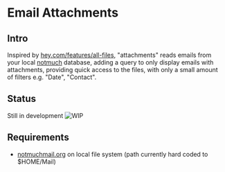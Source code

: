 # Email Attachments

## Intro

Inspired by
[hey.com/features/all-files](https://www.hey.com/features/all-files/),
"attachments" reads emails from your local [notmuch](https://notmuchmail.org)
database, adding a query to only display emails with attachments, providing
quick access to the files, with only a small amount of filters e.g. "Date",
"Contact".

## Status

Still in development
![WIP](https://user-images.githubusercontent.com/97810962/229850607-7e36ea67-fe25-4844-924f-c421159b6a0d.gif)

## Requirements

- [notmuchmail.org](https://notmuchmail.org) on local file system (path currently hard coded to $HOME/Mail)
